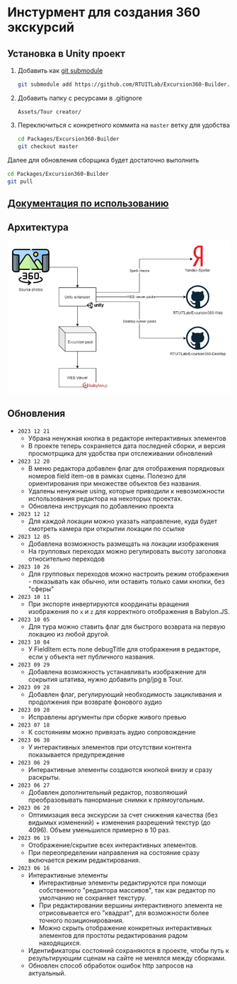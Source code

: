 # Инстурмент для создания 360 экскурсий

## Установка в Unity проект
1. Добавить как [git submodule](https://www.git-scm.com/book/en/v2/Git-Tools-Submodules)
    ```bash
    git submodule add https://github.com/RTUITLab/Excursion360-Builder.git Packages/Excursion360-Builder
    ```
2. Добавить папку с ресурсами в .gitignore
    ```gitignore
    Assets/Tour creator/
    ```
3. Переключиться с конкретного коммита на `master` ветку для удобства
    ```bash
    cd Packages/Excursion360-Builder
    git checkout master
    ```

Далее для обновления сборщика будет достаточно выполнить
```bash
cd Packages/Excursion360-Builder
git pull
```

## [Документация по использованию](Documentation/DOCUMENTATION.md)

## Архитектура

![Architecture](Architecture.png)

## Обновления
* `2023 12 21`
  * Убрана ненужная кнопка в редакторе интерактивных элементов
  * В проекте теперь сохраняется дата последней сборки, и версия просмотрщика для удобства при отслеживании обновлений
* `2023 12 20`
  * В меню редактора добавлен флаг для отображения порядковых номеров field item-ов в рамках сцены. Полезно для ориентирования при множестве объектов без названия.
  * Удалены ненужные using, которые приводили к невозможности использования редактора на некоторых проектах.
  * Обновлена инструкция по добавлению проекта
* `2023 12 12`
  * Для каждой локации можно указать направление, куда будет смотреть камера при открытии локации по ссылке
* `2023 12 05`
  * Добавлена возможность размещать на локации изображения
  * На групповых переходах можно регулировать высоту заголовка относительно переходов
* `2023 10 26`
  * Для групповых переходов можно настроить режим отображения - показывать как обычно, или оставить только сами кнопки, без "сферы"
* `2023 10 11`
  * При экспорте инвертируются координаты вращения изображения по `x` и `z` для корректного отображения в Babylon.JS.
* `2023 10 05`
  * Для тура можно ставить флаг для быстрого возврата на первую локацию из любой другой.
* `2023 10 04`
  * У FieldItem есть поле debugTitle для отображения в редакторе, если у объекта нет публичного названия.
* `2023 09 29`
  * Добавлена возможность устанавливать изображение для сокрытия штатива, нужно добавить png/jpg в Tour.
* `2023 09 28`
  * Добавлен флаг, регулирующий необходимость зацикливания и продолжения при возврате фонового аудио
* `2023 09 20`
  * Исправлены аргументы при сборке живого превью
* `2023 07 18`
  * К состояниям можно привязать аудио сопровождение
* `2023 06 30`
  * У интерактивных элементов при отсутствии контента показывается предупреждение
* `2023 06 29`
  * Интерактивные элементы создаются кнопкой внизу и сразу раскрыты.
* `2023 06 27`
  * Добавлен дополнительный редактор, позволяюший преобразовывать панорманые снимки к прямоугольным.
* `2023 06 20`
  * Оптимизация веса экскурсии за счет снижения качества (без видымых изменений) + изменения разрешений текстур (до 4096). Объем уменьшился примерно в 10 раз.
* `2023 06 19`
  * Отображение/скрытие всех интерактивных элементов.
  * При переопределении направления на состояние сразу включается режим редактирования.
* `2023 06 16`
  * Интерактивные элементы
    * Интерактивные элементы редактируются при помощи собственного "редактора массивов", так как редактор по умолчанию не сохраняет текстуру.
    * При редактировании вершины интерактивного элемента не отрисовывается его "квадрат", для возможности более точного позиционирования.
    * Можно скрыть отображение конкретных интерактивных элементов для простоты редактирования радом находящихся.
  * Идентификаторы состояний сохраняются в проекте, чтобы путь к результирующим сценам на сайте не менялся между сборками.
  * Обновлен способ обработок ошибок http запросов на актуальный.
